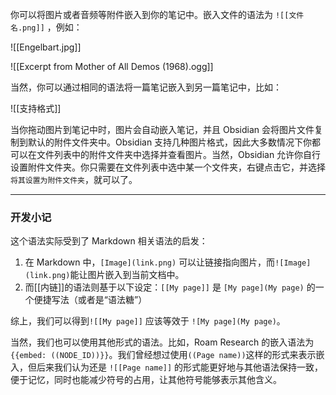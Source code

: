 你可以将图片或者音频等附件嵌入到你的笔记中。嵌入文件的语法为 `![[文件名.png]]` ，例如：

![[Engelbart.jpg]]

![[Excerpt from Mother of All Demos (1968).ogg]]

当然，你可以通过相同的语法将一篇笔记嵌入到另一篇笔记中，比如：

![[支持格式]]

当你拖动图片到笔记中时，图片会自动嵌入笔记，并且 Obsidian 会将图片文件复制到默认的附件文件夹中。Obsidian 支持几种图片格式，因此大多数情况下你都可以在文件列表中的附件文件夹中选择并查看图片。当然，Obsidian 允许你自行设置附件文件夹。你只需要在文件列表中选中某一个文件夹，右键点击它，并选择 `将其设置为附件文件夹`，就可以了。

--- 

### 开发小记

这个语法实际受到了 Markdown 相关语法的启发：
1. 在 Markdown 中，`[Image](link.png)` 可以让链接指向图片，而`![Image](link.png)`能让图片嵌入到当前文档中。
2. 而[[内链]]的语法则基于以下设定：`[[My page]]` 是 `[My page](My page)` 的一个便捷写法（或者是“语法糖”）

综上，我们可以得到`![[My page]]` 应该等效于 `![My page](My page)`。

当然，我们也可以使用其他形式的语法。比如，Roam Research 的嵌入语法为`{{embed: ((NODE_ID))}}`。我们曾经想过使用`((Page name))`这样的形式来表示嵌入，但后来我们认为还是 `![[Page name]]` 的形式能更好地与其他语法保持一致，便于记忆，同时也能减少符号的占用，让其他符号能够表示其他含义。